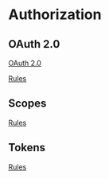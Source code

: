 # Authorization

## OAuth 2.0

[<!--INCLUDE-->OAuth 2.0](../authorization/oauth/oauth.md)

[<!--RULES-->Rules](../http/headers/rules/)

## Scopes

[<!--RULES-->Rules](../authorization/oauth/rules)

## Tokens

[<!--RULES-->Rules](../tokens/rules)
